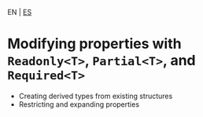 <!-- MULTILANGUAJE MENU START -->
EN | [ES](https://lckpig.gitbook.io/es-practical-dev-handbook/typescript/conditional-mapped-types/modifying-properties)
<!-- MULTILANGUAJE MENU END -->

# Modifying properties with `Readonly<T>`, `Partial<T>`, and `Required<T>`

- Creating derived types from existing structures
- Restricting and expanding properties 